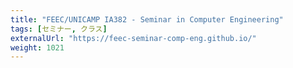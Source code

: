 ```yaml
---
title: "FEEC/UNICAMP IA382 - Seminar in Computer Engineering"
tags: [セミナー, クラス]
externalUrl: "https://feec-seminar-comp-eng.github.io/"
weight: 1021
---
```

